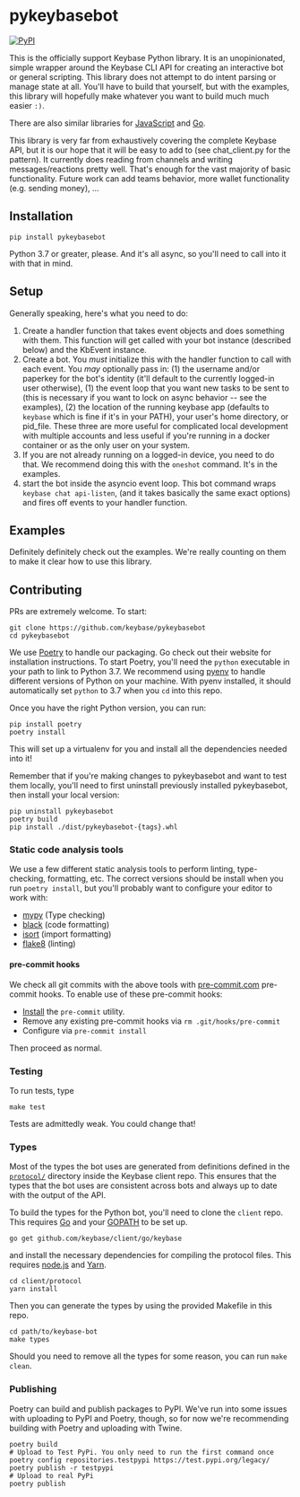 # pykeybasebot

[![PyPI](https://img.shields.io/pypi/v/pykeybasebot)](https://pypi.org/project/pykeybasebot/)

This is the officially support Keybase Python library. It is an unopinionated, simple wrapper around the Keybase CLI API for creating an interactive bot or general scripting. This library does not attempt to do intent parsing or manage state at all. You'll have to build that yourself, but with the examples, this library will hopefully make whatever you want to build much much easier `:)`.

There are also similar libraries for [JavaScript](https://github.com/keybase/keybase-bot) and [Go](https://github.com/keybase/pykeybasebot).

This library is very far from exhaustively covering the complete Keybase API, but it is our hope that it will be easy to add to (see chat_client.py for the pattern). It currently does reading from channels and writing messages/reactions pretty well. That's enough for the vast majority of basic functionality. Future work can add teams behavior, more wallet functionality (e.g. sending money), ...

## Installation

```
pip install pykeybasebot
```

Python 3.7 or greater, please. And it's all async, so you'll need to call into it with that in mind.

## Setup

Generally speaking, here's what you need to do:

1. Create a handler function that takes event objects and does something with them. This function will get called with your bot instance (described below) and the KbEvent instance.
2. Create a bot. You _must_ initialize this with the handler function to call with each event. You _may_ optionally pass in: (1) the username and/or paperkey for the bot's identity (it'll default to the currently logged-in user otherwise), (1) the event loop that you want new tasks to be sent to (this is necessary if you want to lock on async behavior -- see the examples), (2) the location of the running keybase app (defaults to `keybase` which is fine if it's in your PATH), your user's home directory, or pid_file. These three are more useful for complicated local development with multiple accounts and less useful if you're running in a docker container or as the only user on your system.
3. If you are not already running on a logged-in device, you need to do that. We recommend doing this with the `oneshot` command. It's in the examples.
4. start the bot inside the asyncio event loop. This bot command wraps `keybase chat api-listen`, (and it takes basically the same exact options) and fires off events to your handler function.

## Examples

Definitely definitely check out the examples. We're really counting on them to make it clear how to use this library.

## Contributing

PRs are extremely welcome. To start:

```
git clone https://github.com/keybase/pykeybasebot
cd pykeybasebot
```

We use [Poetry](https://poetry.eustace.io/) to handle our packaging. Go check out their website for installation instructions. To start Poetry, you'll need the `python` executable in your path to link to Python 3.7. We recommend using [pyenv](https://github.com/pyenv/pyenv) to handle different versions of Python on your machine. With pyenv installed, it should automatically set `python` to 3.7 when you `cd` into this repo.

Once you have the right Python version, you can run:

```
pip install poetry
poetry install
```

This will set up a virtualenv for you and install all the dependencies needed into it!

Remember that if you're making changes to pykeybasebot and want to test them
locally, you'll need to first uninstall previously installed pykeybasebot, 
then install your local version:

```
pip uninstall pykeybasebot
poetry build
pip install ./dist/pykeybasebot-{tags}.whl
```

### Static code analysis tools

We use a few different static analysis tools to perform linting, type-checking, formatting, etc. The correct versions should be install when you run `poetry install`, but you'll probably want to configure your editor to work with:

- [mypy](http://www.mypy-lang.org/) (Type checking)
- [black](https://github.com/psf/black) (code formatting)
- [isort](https://github.com/timothycrosley/isort) (import formatting)
- [flake8](http://flake8.pycqa.org) (linting)

#### pre-commit hooks

We check all git commits with the above tools with
[pre-commit.com](http://pre-commit.com) pre-commit hooks.
To enable use of these pre-commit hooks:

- [Install](http://pre-commit.com/#install) the `pre-commit` utility.
- Remove any existing pre-commit hooks via `rm .git/hooks/pre-commit`
- Configure via `pre-commit install`

Then proceed as normal.

### Testing

To run tests, type

```
make test
```

Tests are admittedly weak. You could change that!

### Types

Most of the types the bot uses are generated from definitions defined in the [`protocol/`](https://github.com/keybase/client/tree/master/protocol) directory inside the Keybase client repo. This ensures that the types that the bot uses are consistent across bots and always up to date with the output of the API.

To build the types for the Python bot, you'll need to clone the `client` repo. This requires [Go](https://golang.org/) and your [GOPATH](https://github.com/golang/go/wiki/SettingGOPATH) to be set up.

```shell
go get github.com/keybase/client/go/keybase
```

and install the necessary dependencies for compiling the protocol files. This requires [node.js](https://nodejs.org) and [Yarn](https://yarnpkg.com).

```shell
cd client/protocol
yarn install
```

Then you can generate the types by using the provided Makefile in this repo.

```shell
cd path/to/keybase-bot
make types
```

Should you need to remove all the types for some reason, you can run `make clean`.

### Publishing

Poetry can build and publish packages to PyPI. We've run into some issues with uploading to PyPI and Poetry, though, so for now we're recommending building with Poetry and uploading with Twine.

```shell
poetry build
# Upload to Test PyPi. You only need to run the first command once
poetry config repositories.testpypi https://test.pypi.org/legacy/
poetry publish -r testpypi
# Upload to real PyPi
poetry publish
```

